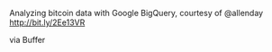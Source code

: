 Analyzing bitcoin data with Google BigQuery, courtesy of @allenday http://bit.ly/2Ee13VR

via Buffer